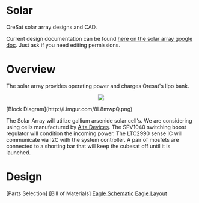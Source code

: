 # Solar
OreSat solar array designs and CAD.

Current design documentation can be found [here on the solar array google doc](https://docs.google.com/document/d/12vTM7Nvca8MzUQj_UqHETxqTQUYI2aZk1vTmDey_-34/edit?usp=sharing). Just ask if you need editing permissions.

# Overview

The solar array provides operating power and charges Oresat's lipo bank.

<p align="center">
  <img src="http://i.imgur.com/8L8mwpQ.png"/>
</p>
[Block Diagram](http://i.imgur.com/8L8mwpQ.png)

The Solar Array will utilize gallium arsenide solar cell's.  We are considering using cells manufactured by [Alta Devices](https://http://www.altadevices.com/).  The SPV1040 switching boost regulator will condition the incoming power.  The LTC2990 sense IC will communicate via I2C with the system controller.  A pair of mosfets are connected to a shorting bar that will keep the cubesat off until it is launched.

# Design
[Parts Selection]
[Bill of Materials]
[Eagle Schematic](https://github.com/oresat/solar/blob/master/eagle/1u_panel.sch)
[Eagle Layout](https://github.com/oresat/solar/blob/master/eagle/1u_panel.brd)



